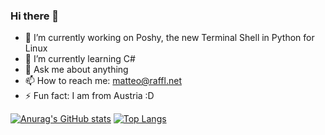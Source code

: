 ### Hi there 👋

 - 🔭 I’m currently working on Poshy, the new Terminal Shell in Python for Linux
 - 🌱 I’m currently learning C#
 - 💬 Ask me about anything
 - 📫 How to reach me: matteo@raffl.net
 - ⚡ Fun fact: I am from Austria :D

[![Anurag's GitHub stats](https://github-readme-stats.vercel.app/api?username=matteodev8)](https://github.com/anuraghazra/github-readme-stats)
[![Top Langs](https://github-readme-stats.vercel.app/api/top-langs/?username=matteodev8)](https://github.com/anuraghazra/github-readme-stats)


